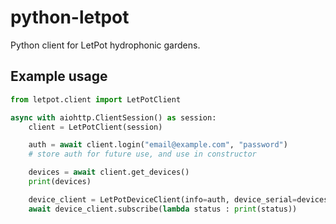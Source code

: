 # python-letpot

Python client for LetPot hydrophonic gardens.

## Example usage

```python
from letpot.client import LetPotClient

async with aiohttp.ClientSession() as session:
    client = LetPotClient(session)

    auth = await client.login("email@example.com", "password")
    # store auth for future use, and use in constructor

    devices = await client.get_devices()
    print(devices)

    device_client = LetPotDeviceClient(info=auth, device_serial=devices[0].serial_number)
    await device_client.subscribe(lambda status : print(status))
```